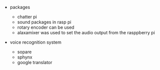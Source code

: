 - packages
	- chatter pi
	- sound packages in rasp pi
	- rotary encoder can be used 
	- alaxamixer was used to set the audio output from the rasppberry pi

- voice recognition system 
	- sopare 
	- sphynx
	- google translator 
